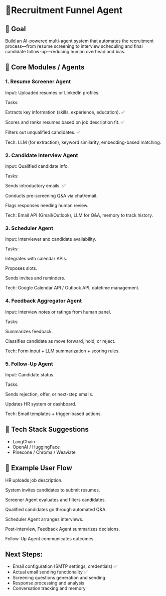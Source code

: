 # 💼Recruitment Funnel Agent
## 🧠 Goal
Build an AI-powered multi-agent system that automates the recruitment process—from resume screening to interview scheduling and final candidate follow-up—reducing human overhead and bias.

## 🔧 Core Modules / Agents
### 1. Resume Screener Agent
Input: Uploaded resumes or LinkedIn profiles.


Tasks:


Extracts key information (skills, experience, education). ✅


Scores and ranks resumes based on job description fit. ✅


Filters out unqualified candidates. ✅


Tech: LLM (for extraction), keyword similarity, embedding-based matching.


### 2. Candidate Interview Agent
Input: Qualified candidate info.


Tasks:


Sends introductory emails. ✅


Conducts pre-screening Q&A via chat/email.


Flags responses needing human review.


Tech: Email API (Gmail/Outlook), LLM for Q&A, memory to track history.



### 3. Scheduler Agent
Input: Interviewer and candidate availability.


Tasks:


Integrates with calendar APIs.


Proposes slots.


Sends invites and reminders.


Tech: Google Calendar API / Outlook API, datetime management.



### 4. Feedback Aggregator Agent
Input: Interview notes or ratings from human panel.


Tasks:


Summarizes feedback.


Classifies candidate as move forward, hold, or reject.


Tech: Form input + LLM summarization + scoring rules.



### 5. Follow-Up Agent
Input: Candidate status.


Tasks:


Sends rejection, offer, or next-step emails.


Updates HR system or dashboard.


Tech: Email templates + trigger-based actions.


## 🧰 Tech Stack Suggestions
* LangChain
* OpenAI / HuggingFace
* Pinecone / Chroma / Weaviate

## 🚀 Example User Flow
HR uploads job description.


System invites candidates to submit resumes.


Screener Agent evaluates and filters candidates.


Qualified candidates go through automated Q&A.


Scheduler Agent arranges interviews.


Post-interview, Feedback Agent summarizes decisions.


Follow-Up Agent communicates outcomes.

## Next Steps:

* Email configuration (SMTP settings, credentials) ✅
* Actual email sending functionality ✅
* Screening questions generation and sending
* Response processing and analysis
* Conversation tracking and memory
